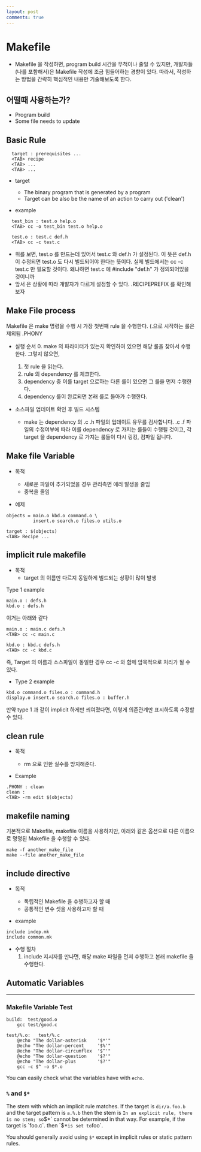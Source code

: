 ```yaml
---
layout: post
comments: true
---
```


# Makefile

* Makefile 을 작성하면, program build 시간을 무척이나 줄일 수 있지만, 개발자들(나를 포함해서)은 Makefile 작성에 조금
힘들어하는 경향이 있다. 따라서, 작성하는 방법을 간략히 핵심적인 내용만 기술해보도록 한다.

## 어떨때 사용하는가?

* Program build
* Some file needs to update

## Basic Rule

```
  target : prerequisites ...
  <TAB> recipe
  <TAB> ...
  <TAB> ...
```

* target
    * The binary program that is generated by a program
    * Target can be also be the name of an action to carry out ('clean')

* example

```
  test_bin : test.o help.o
  <TAB> cc -o test_bin test.o help.o

  test.o : test.c def.h
  <TAB> cc -c test.c          
```

* 위를 보면, test.o 를 만드는데 있어서 test.c 와 def.h 가 설정된다. 이 뜻은 def.h 이 수정되면 test.o 도 다시 빌드되어야 한다는 뜻이다. 실제 빌드에서는 cc -c test.c 만 필요할 것이다. 왜냐하면 test.c 에 #include "def.h" 가 정의되어있을 것이니까
* 앞서 <TAB> 은 상황에 따라 개발자가 다르게 설정할 수 있다. .RECIPEPREFIX 를 확인해보자


## Make File process

Makefile 은 make 명령을 수행 시 가장 첫번째 rule 을 수행한다. (.으로 시작하는 룰은 제외됨 .PHONY

* 실행 순서
    0. make 의 파라미터가 있는지 확인하여 있으면 해당 룰을 찾아서 수행한다. 그렇지 않으면,
    1. 첫 rule 을 읽는다.
    2. rule 의 dependency 를 체크한다.
    3. dependency 중 이를 target 으로하는 다른 룰이 있으면 그 룰을 먼저 수행한다.
    4. dependency 룰이 완료되면 본래 룰로 돌아가 수행한다.


* 소스파일 업데이트 확인 후 빌드 시스템
    * make 는 dependency 의 .c .h 파일의 업데이트 유무를 검사합니다. .c .f 파일의 수정여부에 따라 이를 dependency 로 가지는 룰들이 수행될 것이고, 각 target 을 dependency 로 가지는 룰들이 다시 링킹, 컴파일 됩니다.


## Make file Variable

* 목적
    * 새로운 파일이 추가되었을 경우 관리측면 에러 발생을 줄임
    * 중복을 줄임

* 예제

```
objects = main.o kbd.o command.o \
          insert.o search.o files.o utils.o

target : $(objects)
<TAB> Recipe ...
```


## implicit rule makefile

* 목적
    * target 의 이름만 다르지 동일하게 빌드되는 상황이 많이 발생

Type 1 example

```
main.o : defs.h
kbd.o : defs.h
```

이거는 아래와 같다

```
main.o : main.c defs.h
<TAB> cc -c main.c

kbd.o : kbd.c defs.h
<TAB> cc -c kbd.c
```

즉, Target 의 이름과 소스파일이 동일한 경우 cc -c 와 함께 암묵적으로 처리가 될 수 있다.

* Type 2 example

```
kbd.o command.o files.o : command.h
display.o insert.o search.o files.o : buffer.h
```

만약 type 1 과 같이 implicit 하게만 씌여졌다면, 이렇게 의존관계만 표시하도록 수정할 수 있다.


## clean rule

* 목적
    * rm 으로 인한 실수를 방지해준다.

* Example

```
.PHONY : clean
clean :
<TAB> -rm edit $(objects)
```

## makefile naming

기본적으로 Makefile, makefile 이름을 사용하지만, 아래와 같은 옵션으로 다른 이름으로 명명된 Makefile 을 수행할 수 있다.

```
make -f another_make_file
make --file another_make_file

```

## include directive

* 목적
    * 독립적인 Makefile 을 수행하고자 할 때
    * 공통적인 변수 셋을 사용하고자 할 때

* example

```
include indep.mk
include common.mk
```

* 수행 절차
    1. include 지시자를 만나면, 해당 make 파일을 먼저 수행하고 본래 makefile 을 수행한다.


## Automatic Variables

---

### Makefile Variable Test

```Make
build:  test/good.o
    gcc test/good.c

test/%.o:   test/%.c
    @echo "The dollar-asterisk    '$*'"
    @echo "The dollar-percent     '$%'"
    @echo "The dollar-circumflex  '$^'"
    @echo "The dollar-question    '$?'"
    @echo "The dollar-plus        '$?'"
    gcc -c $^ -o $*.o
```

You can easily check what the variables have with `echo`.

### `%` and `$*`

The stem with which an implicit rule matches. If the target is `dir/a.foo.b` and the target pattern is `a.%.b`
then the stem is `
In an explicit rule, there is no stem; so `$*` cannot be determined in that way. For example, if the target
is `foo.c`. then `$*` is set to `foo`.  

You should generally avoid using `$*` except in implicit rules or static pattern rules.
